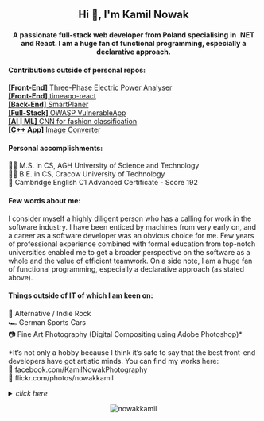 <h2 align="center">Hi 👋, I'm Kamil Nowak</h2>
<h4 align="center">A passionate full-stack web developer from Poland specialising in .NET and React. I am a huge fan of functional programming, especially a declarative approach.</h4>

#### Contributions outside of personal repos:
[**[Front-End]** Three-Phase Electric Power Analyser](https://github.com/LaYatiX/MiMServer)\
[**[Front-End]** timeago-react](https://github.com/hustcc/timeago-react)\
[**[Back-End]** SmartPlaner](https://github.com/kucharzyk-sebastian/SmartPlanner)\
[**[Full-Stack]** OWASP VulnerableApp](https://github.com/SasanLabs/VulnerableApp)\
[**[AI | ML]** CNN for fashion classification](https://github.com/robert9620/cnn-fashion-classification)\
[**[C++ App]** Image Converter](https://github.com/KarolPiasnik/6bit-image-converter)

#### Personal accomplishments:
👨‍🎓 M.S. in CS, AGH University of Science and Technology\
👨‍🎓 B.E. in CS, Cracow University of Technology\
💬 Cambridge English C1 Advanced Certificate - Score 192

#### Few words about me:
I consider myself a highly diligent person who has a calling for work in the software industry. I have been enticed by machines from very early on, and a career as a software developer was an obvious choice for me. Few years of professional experience combined with formal education from top-notch universities enabled me to get a broader perspective on the software as a whole and the value of efficient teamwork. On a side note, I am a huge fan of functional programming, especially a declarative approach (as stated above).

#### Things outside of IT of which I am keen on:
🎵 Alternative / Indie Rock\
🏎️ German Sports Cars\
📷 Fine Art Photography (Digital Compositing using Adobe Photoshop)*

*It’s not only a hobby because I think it’s safe to say that the best front-end developers have got artistic minds. You can find my works here:\
🔗 facebook.com/KamilNowakPhotography\
🔗 flickr.com/photos/nowakkamil

<details><summary><i>click here</i></summary>
<p align="center">
  <img src="https://media.giphy.com/media/3knKct3fGqxhK/giphy.gif" alt="animated" />
</p>
</details>

<p align="center"> <img src="https://komarev.com/ghpvc/?username=nowakkamil&label=Profile%20views&color=0e75b6&style=flat" alt="nowakkamil" /> </p>
